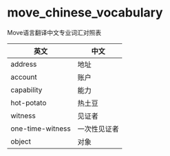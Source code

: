 # move_chinese_vocabulary
Move语言翻译中文专业词汇对照表

| 英文         | 中文     |
|------------|--------|
| address    | 地址     |
| account    | 账户     |
| capability | 能力     |
| hot-potato | 热土豆    |
| witness    | 见证者    |
| one-time-witness | 一次性见证者 |
| object | 对象     |
